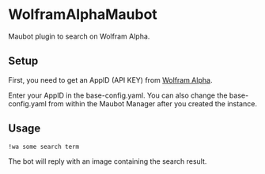 # WolframAlphaMaubot
Maubot plugin to search on Wolfram Alpha.

## Setup
First, you need to get an AppID (API KEY) from [Wolfram Alpha](https://products.wolframalpha.com/api/).

Enter your AppID in the base-config.yaml. You can also change the base-config.yaml from within the Maubot Manager after you created the instance.

## Usage

```
!wa some search term
```
The bot will reply with an image containing the search result.

